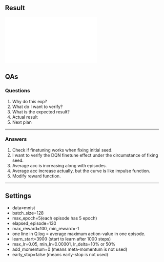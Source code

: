 ## Result

![alt text](acc.pdf)


## QAs

### Questions
1. Why do this exp?
2. What do I want to verify?
3. What is the expected result?
4. Actual result
5. Next plan

---

### Answers
1. Check if finetuning works when fixing initial seed.
2. I want to verify the DQN finetune effect under the circumstance of fixing seed.
3. Average acc is increasing along with episodes.
4. Average acc increase actually, but the curve is like impulse function.
5. Modify reward function.

---

## Settings
* data=mnist
* batch_size=128
* max_epoch=5(each episode has 5 epoch)
* elapsed_episode=130
* max_reward=100, min_reward=-1
* one line in Q.log = average maximum action-value in one episode.
* learn_start=3900 (start to learn after 1000 steps)
* max_lr=0.05, min_lr=0.00001, lr_delta=10% or 50%
* add_momentum=0 (means meta-momentum is not used)
* early_stop=false (means early-stop is not used)
